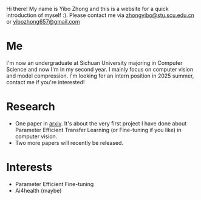 Hi there! My name is Yibo Zhong and this is a website for a quick introduction of myself :). Please contact me via zhongyibo@stu.scu.edu.cn or yibozhong657@gmail.com  

# Me
I'm now an undergraduate at Sichuan University majoring in Computer Science and now I'm in my second year. I mainly focus on computer vision and model compression. I'm looking for an intern position in 2025 summer, contact me if you're interested! 

# Research

- One paper in [arxiv](https://arxiv.org/abs/2404.08894). It's about the very first project I have done about Parameter Efficient Transfer Learning (or Fine-tuning if you like) in computer vision.
- Two more papers will recently be released.

# Interests
- Parameter Efficient Fine-tuning
- Ai4health (maybe)
